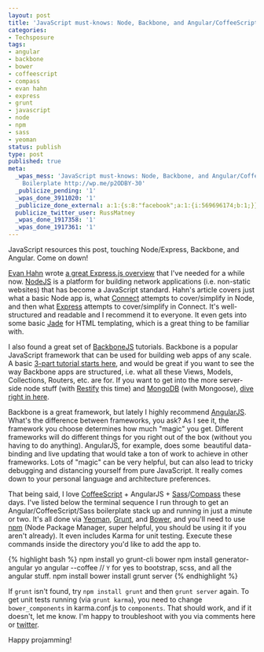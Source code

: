 ```yaml
---
layout: post
title: 'JavaScript must-knows: Node, Backbone, and Angular/CoffeeScript/Sass Boilerplate'
categories:
- Techsposure
tags:
- angular
- backbone
- bower
- coffeescript
- compass
- evan hahn
- express
- grunt
- javascript
- node
- npm
- sass
- yeoman
status: publish
type: post
published: true
meta:
  _wpas_mess: 'JavaScript must-knows: Node, Backbone, and Angular/CoffeeScript/Sass
    Boilerplate http://wp.me/p2ODBY-30'
  _publicize_pending: '1'
  _wpas_done_3911020: '1'
  _publicize_done_external: a:1:{s:8:"facebook";a:1:{i:569696174;b:1;}}
  publicize_twitter_user: RussMatney
  _wpas_done_1917358: '1'
  _wpas_done_1917361: '1'
---
```

JavaScript resources this post, touching Node/Express, Backbone, and Angular. Come on down!

<a title="Evan Hahn" href="http://evanhahn.com/">Evan Hahn</a> wrote <a title="Evan Hahn Understanding Express Js" href="http://evanhahn.com/understanding-express-js/">a great Express.js overview</a> that I've needed for a while now. <a title="Nodejs" href="http://nodejs.org/">NodeJS</a> is a platform for building network applications (i.e. non-static websites) that has become a JavaScript standard. Hahn's article covers just what a basic Node app is, what <a title="Connect" href="http://www.senchalabs.org/connect/">Connect</a> attempts to cover/simplify in Node, and then what <a title="Expressjs" href="http://expressjs.com/">Express</a> attempts to cover/simplify in Connect. It's well-structured and readable and I recommend it to everyone. It even gets into some basic <a title="Jade" href="http://jade-lang.com/">Jade</a> for HTML templating, which is a great thing to be familiar with.

I also found a great set of <a title="BackboneJS" href="http://backbonejs.org/">BackboneJS</a> tutorials. Backbone is a popular JavaScript framework that can be used for building web apps of any scale. A basic <a title="BackboneJS wine cellar tutorial" href="http://coenraets.org/blog/2011/12/backbone-js-wine-cellar-tutorial-part-1-getting-started/">3-part tutorial starts here</a>, and would be great if you want to see the way Backbone apps are structured, i.e. what all these Views, Models, Collections, Routers, etc. are for. If you want to get into the more server-side node stuff (with <a title="node-Restify" href="http://mcavage.github.io/node-restify/">Restify</a> this time) and <a title="Mongodb" href="http://www.mongodb.org/">MongoDB</a> (with Mongoose), <a title="Backbone tutorial: Node restify mongo mongoose" href="http://backbonetutorials.com/nodejs-restify-mongodb-mongoose/">dive right in here</a>.

Backbone is a great framework, but lately I highly recommend <a title="Angular JS" href="http://angularjs.org/">AngularJS</a>. What's the difference between frameworks, you ask? As I see it, the framework you choose determines how much "magic" you get. Different frameworks will do different things for you right out of the box (without you having to do anything). AngularJS, for example, does some  beautiful data-binding and live updating that would take a ton of work to achieve in other frameworks. Lots of "magic" can be very helpful, but can also lead to tricky debugging and distancing yourself from pure JavaScript. It really comes down to your personal language and architecture preferences.

That being said, I love <a title="CoffeeScript" href="http://coffeescript.org/">CoffeeScript</a> + AngularJS + <a title="Sass" href="http://sass-lang.com/">Sass</a>/<a title="Compass" href="http://compass-style.org/">Compass</a> these days. I've listed below the terminal sequence I run through to get an Angular/CoffeeScript/Sass boilerplate stack up and running in just a minute or two. It's all done via <a title="Yeoman" href="http://yeoman.io/">Yeoman</a>, <a title="GruntJs" href="http://gruntjs.com/">Grunt</a>, and <a title="Bower" href="http://bower.io/">Bower</a>, and you'll need to use <a title="NPMJS" href="https://npmjs.org/">npm</a> (Node Package Manager, super helpful, you should be using it if you aren't already). It even includes Karma for unit testing. Execute these commands inside the directory you'd like to add the app to.

{% highlight bash %}
npm install yo grunt-cli bower
npm install generator-angular
yo angular --coffee
// `Y` for yes to bootstrap, scss, and all the angular stuff.
npm install
bower install
grunt server
{% endhighlight %}

If `grunt` isn't found, try `npm install grunt` and then `grunt server` again. To get unit tests running (via `grunt karma`), you need to change `bower_components` in karma.conf.js to `components`. That should work, and if it doesn't, let me know. I'm happy to troubleshoot with you via comments here or <a title="Twitter Russell Matney" href="https://twitter.com/russmatney">twitter</a>.

Happy projamming!

